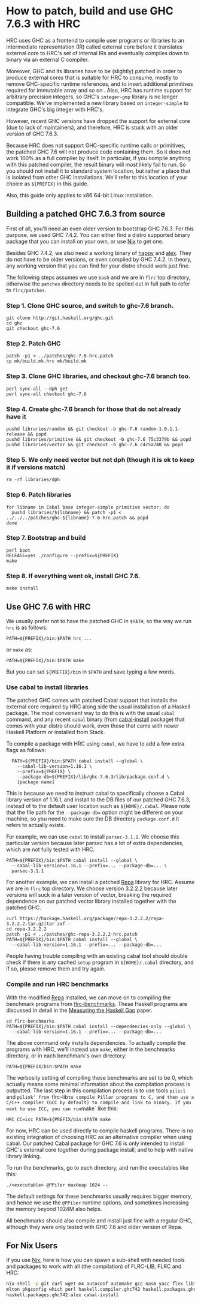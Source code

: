# How to patch, build and use GHC 7.6.3 with HRC

HRC uses GHC as a frontend to compile user programs or libraries to an
intermediate representation (IR) called external core before it translates
external core to HRC's set of internal IRs and eventually compiles down to
binary via an external C compiler.

Moreover, GHC and its libraries have to be (slightly) patched in order to
produce external cores that is suitable for HRC to consume, mostly to remove
GHC-specific runtime references, and to insert additional primitives required
for immutable array and so on . Also, HRC has runtime support for arbitrary
precision integers, so GHC's `integer-gmp` library is no longer compatible.
We've implemented a new library based on `integer-simple` to integrate GHC's
big integer with HRC's.

However, recent GHC versions have dropped the support for external core (due to
lack of maintainers), and therefore, HRC is stuck with an older version of GHC
7.6.3. 

Because HRC does not support GHC-specific runtime calls or primitives, the
patched GHC 7.6 will not produce code containing them. So it does not work 100%
as a full compiler by itself. In particular, if you compile anything with this
patched compiler, the result binary will most likely fail to run. So you should
not install it to standard system location, but rather a place that is
isolated from other GHC installations. We'll refer to this location of your
choice as `${PREFIX}` in this guide.

Also, this guide only applies to x86 64-bit Linux installation.


## Building a patched GHC 7.6.3 from source

First of all, you'll need an even older version to bootstrap GHC 7.6.3. For
this purpose, we used GHC 7.4.2. You can either find a distro supported binary
package that you can install on your own, or use [Nix] to get one. 

Besides GHC 7.4.2, we also need a working binary of [happy] and
[alex].  They do not have to be older versions, or even compiled by GHC
7.4.2. In theory, any working version that you can find for your distro should
work just fine.

The following steps assumes we use `bash` and we are in `flrc` top directory, 
otherwise the `patches` directory needs to be spelled out in full path to refer
to `flrc/patches`.

### Step 1. Clone GHC source, and switch to ghc-7.6 branch.

```
git clone http://git.haskell.org/ghc.git
cd ghc
git checkout ghc-7.6
```

### Step 2. Patch GHC

```
patch -p1 < ../patches/ghc-7.6-hrc.patch
cp mk/build.mk.hrc mk/build.mk
```

### Step 3. Clone GHC libraries, and checkout ghc-7.6 branch too.

```
perl sync-all --dph get
perl sync-all checkout ghc-7.6
```

### Step 4. Create ghc-7.6 branch for those that do not already have it

```
pushd libraries/random && git checkout -b ghc-7.6 random-1.0.1.1-release && popd
pushd libraries/primitive && git checkout -b ghc-7.6 75c3379b && popd
pushd libraries/vector && git checkout -b ghc-7.6 c4c5a740 && popd
```

### Step 5. We only need vector but not dph (though it is ok to keep it if versions match)

```
rm -rf libraries/dph
```

### Step 6. Patch libraries

```
for libname in Cabal base integer-simple primitive vector; do
  pushd libraries/${libname} && patch -p1 < ../../../patches/ghc-${libname}-7.6-hrc.patch && popd
done
```

### Step 7. Bootstrap and build 

```
perl boot
RELEASE=yes ./configure --prefix=${PREFIX}
make
```

### Step 8. If everything went ok, install GHC 7.6.

```
make install
```


## Use GHC 7.6 with HRC

We usually prefer not to have the patched GHC in `$PATH`, so the way
we run `hrc` is as follows:

```
PATH=${PREFIX}/bin:$PATH hrc ...
```

or `make` as:

```
PATH=${PREFIX}/bin:$PATH make 
```

But you can set `${PREFIX}/bin` in `$PATH` and save typing a few words.

### Use cabal to install libraries 

The patched GHC comes with patched Cabal support that installs
the external core required by HRC along side the usual installation
of a Haskell package. The most convenient way to do this is with 
the usual `cabal` command, and any recent `cabal` binary (from
[cabal-install] package) that comes with your 
distro should work, even those that came with newer Haskell 
Platform or installed from Stack.

To compile a package with HRC using `cabal`, we have to add
a few extra flags as follows:

```
  PATH=${PREFIX}/bin:$PATH cabal install --global \
    --cabal-lib-version=1.16.1 \
    --prefix=${PREFIX} \
    --package-db=${PREFIX}/lib/ghc-7.6.3/lib/package.conf.d \
    [package name]
```

This is because we need to instruct cabal to specifically choose a Cabal
library version of 1.16.1, and install to the DB files of our patched GHC 7.6.3,
instead of to the default user location such as `${HOME}/.cabal`.  Please note
that the file path for the `--package-db=` option might be different on your
machine, so you need to make sure the DB directory `package.conf.d` it refers to
actually exists.

For example, we can use `cabal` to install `parsec-3.1.1`. We choose this
particular version because later parsec has a lot of extra dependencies, which
are not fully tested with HRC.

```
PATH=${PREFIX}/bin:$PATH cabal install --global \
  --cabal-lib-version=1.16.1 --prefix=... --package-db=... \
  parsec-3.1.1
```

For another example, we can install a patched [Repa] library for HRC.
Assume we are in `flrc` top directory. We choose version 3.2.2.2 because later
versions will suck in a later version of vector, breaking the required
dependence on our patched vector library installed together with the patched
GHC.

```
curl https://hackage.haskell.org/package/repa-3.2.2.2/repa-3.2.2.2.tar.gz|tar zxf -
cd repa-3.2.2.2 
patch -p1 < ../patches/ghc-repa-3.2.2.2-hrc.patch
PATH=${PREFIX}/bin:$PATH cabal install --global \
  --cabal-lib-version=1.16.1 --prefix=... --package-db=...
```

People having trouble compiling with an existing cabal tool should double check
if there is any cached `setup` program in `${HOME}/.cabal` directory, and if
so, please remove them and try again.

### Compile and run HRC benchmarks

With the modified [Repa] installed, we can move on to compiling the
benchmark programs from [flrc-benchmarks]. These Haskell programs
are discussed in detail in the [Measuring the Haskell Gap][haskellgap] paper.

```
cd flrc-benchmarks
PATH=${PREFIX}/bin:$PATH cabal install --dependencies-only --global \
  --cabal-lib-version=1.16.1 --prefix=... --package-db=...
```

The above command only installs dependencies. To actually compile the programs
with HRC, we'll instead use `make`, either in the benchmarks directory, or in
each benchmark's own directory:

```
PATH=${PREFIX/bin:$PATH make
```

The verbosity setting of compiling these benchmarks are set to be 0, which
actually means some minimal information about the compilation process is
outputted. The last step in this compilation process is to use tools `pilicl`
and `pilink' from `flrc-lib` to compile Pillar programs to C, and then use a
C/C++ compiler (GCC by default) to compile and link to binary. If you want to
use ICC, you can run `make` like this:

```
HRC_CC=icc PATH=${PREFIX/bin:$PATH make
```

For now, HRC can be used directly to compile haskell programs. There is no
existing integration of choosing HRC as an alternative compiler when using
cabal. Our patched Cabal package for GHC 7.6 is only intended to install GHC's
external core together during package install, and to help with native library
linking.

To run the benchmarks, go to each directory, and run the executables like
this:

```
./<executable> @PPiler maxHeap 1024 --
```

The default settings for these benchmarks usually requires bigger memory, and
hence we use the `@PPiler` runtime options, and sometimes increasing the
memory beyond 1024M also helps.

All benchmarks should also compile and install just fine with a regular GHC, 
although they were only tested with GHC 7.6 and older version of Repa.

## For Nix Users

If you use [Nix], here is how you can spawn a sub-shell with needed tools
and packages to work with all (the compilation) of FLRC-LIB, FLRC and HRC:

```bash
nix-shell -p git curl wget m4 autoconf automake gcc nasm yacc flex libtool gmp \
mlton pkgconfig which perl haskell.compiler.ghc742 haskell.packages.ghc742.happy \
haskell.packages.ghc742.alex cabal-install
```

[nix]: https://nixos.org/nix
[happy]: https://hackage.haskell.org/package/happy
[alex]: https://hackage.haskell.org/package/alex
[repa]: https://hackage.haskell.org/package/repa
[cabal-install]: https://hackage.haskell.org/package/cabal-install
[haskellgap]: http://dl.acm.org/citation.cfm?doid=2620678.2620685
[flrc-benchmarks]: https://github.com/IntelLabs/flrc-benchmarks

